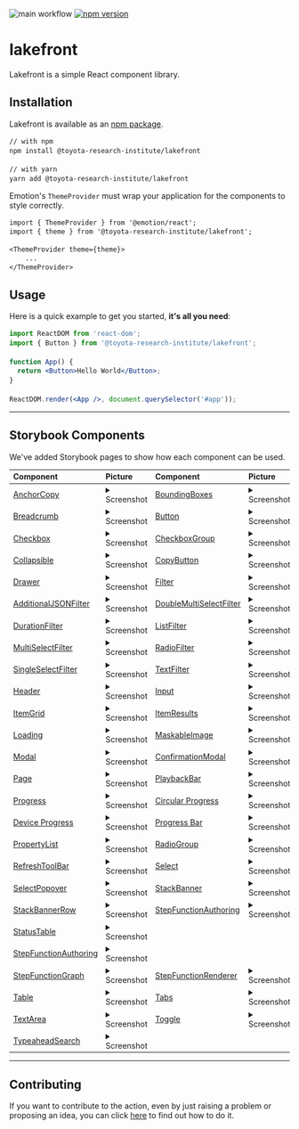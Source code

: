 ![main workflow](https://github.com/ToyotaResearchInstitute/lakefront/actions/workflows/main.yml/badge.svg)
[![npm version](https://badge.fury.io/js/%40toyota-research-institute%2Flakefront.svg)](https://badge.fury.io/js/%40toyota-research-institute%2Flakefront)

# lakefront
Lakefront is a simple React component library.

## Installation

Lakefront is available as an [npm package](https://www.npmjs.com/package/@toyota-research-institute/lakefront).

```sh
// with npm
npm install @toyota-research-institute/lakefront

// with yarn
yarn add @toyota-research-institute/lakefront
```

Emotion's `ThemeProvider` must wrap your application for the components to style correctly.
```
import { ThemeProvider } from '@emotion/react';
import { theme } from '@toyota-research-institute/lakefront';

<ThemeProvider theme={theme}>
    ...
</ThemeProvider>
```

## Usage

Here is a quick example to get you started, **it's all you need**:

```jsx
import ReactDOM from 'react-dom';
import { Button } from '@toyota-research-institute/lakefront';

function App() {
  return <Button>Hello World</Button>;
}

ReactDOM.render(<App />, document.querySelector('#app'));

```
---
## Storybook Components
We've added Storybook pages to show how each component can be used.

| Component  | Picture  | Component  | Picture  |
| :--------- | :------- | :--------- | :------- | 
[AnchorCopy](https://toyotaresearchinstitute.github.io/lakefront/?path=/docs/lakefront-anchorcopy--anchor-copy) | <details><summary>Screenshot</summary><img src="src/assets/AnchorCopy.png"></details> | [BoundingBoxes](https://toyotaresearchinstitute.github.io/lakefront/?path=/docs/lakefront-boundingboxes--bounding-boxes) | <details><summary>Screenshot</summary><img src="src/assets/BoundingBoxes.png"></details> |
[Breadcrumb](https://toyotaresearchinstitute.github.io/lakefront/?path=/docs/lakefront-breadcrumb--breadcrumb) | <details> <summary>Screenshot</summary><img src="src/assets/Breadcrumb.png"></details> | [Button](https://toyotaresearchinstitute.github.io/lakefront/?path=/docs/lakefront-button--all-buttons) | <details><summary>Screenshot</summary><img src="src/assets/Button.png"></details> | 
[Checkbox](https://toyotaresearchinstitute.github.io/lakefront/?path=/docs/lakefront-checkbox--checkbox) | <details><summary>Screenshot</summary><img  src="src/assets/Checkbox.png"></details> | [CheckboxGroup](https://toyotaresearchinstitute.github.io/lakefront/?path=/docs/lakefront-checkboxgroup--checkbox-group) | <details><summary>Screenshot</summary><img  src="src/assets/CheckboxGroup.png"></details>
|[Collapsible](https://toyotaresearchinstitute.github.io/lakefront/?path=/docs/lakefront-collapsible--collapsible) | <details><summary>Screenshot</summary><img src="src/assets/Collapsible.png"></details> | [CopyButton](https://toyotaresearchinstitute.github.io/lakefront/?path=/docs/lakefront-copybutton--copy-button) | <details><summary>Screenshot</summary><img  src="src/assets/CopyButton.png"></details> |
[Drawer](https://toyotaresearchinstitute.github.io/lakefront/?path=/docs/lakefront-drawer--drawer) | <details><summary>Screenshot</summary><img src="src/assets/Drawer.png"></details> | [Filter](https://toyotaresearchinstitute.github.io/lakefront/?path=/docs/lakefront-filter-allfilters--no-filter-bar) | <details><summary>Screenshot</summary><img src="src/assets/Filter.png"></details> |
[AdditionalJSONFilter](https://toyotaresearchinstitute.github.io/lakefront/?path=/docs/lakefront-filter-additionaljsonfilter--additional-json-filter) | <details><summary>Screenshot</summary><img src="src/assets/AdditionalJSONFilter.png"></details> | [DoubleMultiSelectFilter](https://toyotaresearchinstitute.github.io/lakefront/?path=/docs/lakefront-filter-doublemultiselectfilter--double-multi-select-filter) | <details><summary>Screenshot</summary><img src="src/assets/DoubleMultiSelectFilter.png"></details> | 
[DurationFilter](https://toyotaresearchinstitute.github.io/lakefront/?path=/docs/lakefront-filter-durationfilter--duration-filter) | <details><summary>Screenshot</summary><img src="src/assets/DurationFilter.png"></details>| [ListFilter](https://toyotaresearchinstitute.github.io/lakefront/?path=/docs/lakefront-filter-listfilter--list-filter) | <details><summary>Screenshot</summary><img src="src/assets/ListFilter.png"></details> |
[MultiSelectFilter](https://toyotaresearchinstitute.github.io/lakefront/?path=/docs/lakefront-filter-multiselectfilter--multi-select-filter) | <details><summary>Screenshot</summary><img src="src/assets/MultiSelectFilter.png"></details> | [RadioFilter](https://toyotaresearchinstitute.github.io/lakefront/?path=/docs/lakefront-filter-radiofilter--radio-filter) | <details><summary>Screenshot</summary><img src="src/assets/RadioFilter.png"></details> | 
[SingleSelectFilter](https://toyotaresearchinstitute.github.io/lakefront/?path=/docs/lakefront-filter-singleselectfilter--single-select-filter) | <details><summary>Screenshot</summary><img src="src/assets/SingleSelectFilter.png"></details> | [TextFilter](https://toyotaresearchinstitute.github.io/lakefront/?path=/docs/lakefront-filter-textfilter--text-filter) | <details><summary>Screenshot</summary><img src="src/assets/TextFilter.png"></details> | 
[Header](https://toyotaresearchinstitute.github.io/lakefront/?path=/docs/lakefront-header--header) | <details><summary>Screenshot</summary><img src="src/assets/Header.png"></details> | [Input](https://toyotaresearchinstitute.github.io/lakefront/?path=/docs/lakefront-input--placeholder) | <details><summary>Screenshot</summary><img src="src/assets/Input.png"></details> | 
[ItemGrid](https://toyotaresearchinstitute.github.io/lakefront/?path=/docs/lakefront-itemgrid--item-grid) | <details><summary>Screenshot</summary><img src="src/assets/ItemGrid.png"></details> | [ItemResults](https://toyotaresearchinstitute.github.io/lakefront/?path=/docs/lakefront-itemresults--item-results) | <details><summary>Screenshot</summary><img src="src/assets/ItemResults.png"></details> |
[Loading](https://toyotaresearchinstitute.github.io/lakefront/?path=/docs/lakefront-loading--loading) | <details><summary>Screenshot</summary><img src="src/assets/Loading.png"></details> | [MaskableImage](https://toyotaresearchinstitute.github.io/lakefront/?path=/docs/lakefront-maskableimage--maskable-image) | <details><summary>Screenshot</summary><img src="src/assets/MaskableImage.png"></details>|
[Modal](https://toyotaresearchinstitute.github.io/lakefront/?path=/docs/lakefront-modal--simple-modal) | <details><summary>Screenshot</summary><img src="src/assets/Modal.png"></details> | [ConfirmationModal](https://toyotaresearchinstitute.github.io/lakefront/?path=/docs/lakefront-modal-confirmationmodal--basic-confirm) | <details><summary>Screenshot</summary><img src="src/assets/ConfirmationModal.png"></details> | 
[Page](https://toyotaresearchinstitute.github.io/lakefront/?path=/docs/lakefront-page--page) | <details><summary>Screenshot</summary><img src="src/assets/Page.png"></details> | [PlaybackBar](https://toyotaresearchinstitute.github.io/lakefront/?path=/docs/lakefront-playbackbar--playback-bar) | <details><summary>Screenshot</summary><img src="src/assets/PlaybackBar.png"></details> |
[Progress](https://toyotaresearchinstitute.github.io/lakefront/?path=/docs/lakefront-progress-progressbar--progress-bar) | <details><summary>Screenshot</summary><img src="src/assets/Progress.png"></details> |  [Circular Progress](https://toyotaresearchinstitute.github.io/lakefront/?path=/docs/lakefront-progress-circularprogress--circular-progress) | <details><summary>Screenshot</summary><img src="src/assets/CircularProgress.png"></details> |
[Device Progress](https://toyotaresearchinstitute.github.io/lakefront/?path=/docs/lakefront-progress-deviceprogress--device-progress-bar) | <details><summary>Screenshot</summary><img src="src/assets/DeviceProgress.png"></details> | [Progress Bar](https://toyotaresearchinstitute.github.io/lakefront/?path=/docs/lakefront-progress-progressbar--progress-bar) | <details><summary>Screenshot</summary><img src="src/assets/ProgressBar.png"></details> |
[PropertyList](https://toyotaresearchinstitute.github.io/lakefront/?path=/docs/lakefront-propertylist--property-list) | <details><summary>Screenshot</summary><img src="src/assets/PropertyList.png"></details> | [RadioGroup](https://toyotaresearchinstitute.github.io/lakefront/?path=/docs/lakefront-radiogroup--standard-radio-group) | <details><summary>Screenshot</summary><img src="src/assets/RadioGroup.png"></details>|
[RefreshToolBar](https://toyotaresearchinstitute.github.io/lakefront/?path=/docs/lakefront-refreshtoolbar--refresh-toolbar) | <details><summary>Screenshot</summary><img src="src/assets/RefreshToolBar.png"></details> | [Select](https://toyotaresearchinstitute.github.io/lakefront/?path=/docs/lakefront-select--select) | <details><summary>Screenshot</summary><img src="src/assets/Select.png"></details> |
[SelectPopover](https://toyotaresearchinstitute.github.io/lakefront/?path=/docs/lakefront-selectpopover--popover) | <details><summary>Screenshot</summary><img src="src/assets/SelectPopover.png"></details> | [StackBanner](https://toyotaresearchinstitute.github.io/lakefront/?path=/docs/lakefront-stack-banner--stack-banner) | <details><summary>Screenshot</summary><img src="src/assets/StackBanner.png"></details> |
[StackBannerRow](https://toyotaresearchinstitute.github.io/lakefront/?path=/docs/lakefront-stack-banner-stack-banner-row--error) | <details><summary>Screenshot</summary><img src="src/assets/StackBannerRow.png"></details> | [StepFunctionAuthoring](https://toyotaresearchinstitute.github.io/lakefront/?path=/docs/lakefront-stepfunctionauthoring--new-step-function) | <details><summary>Screenshot</summary><img src="src/assets/StepFunctionAuthoring.png"></details> |
[StatusTable](https://toyotaresearchinstitute.github.io/lakefront/?path=/docs/lakefront-statustable--status-table-with-table-card) | <details><summary>Screenshot</summary><img src="src/assets/StatusTable.png"></details> |
[StepFunctionAuthoring](https://toyotaresearchinstitute.github.io/lakefront/?path=/docs/lakefront-stepfunctionauthoring--new-step-function) | <details><summary>Screenshot</summary><img src="src/assets/StepFunctionAuthoring.png"></details> |
[StepFunctionGraph](https://toyotaresearchinstitute.github.io/lakefront/?path=/docs/lakefront-stepfunctiongraph--simple-graph) | <details><summary>Screenshot</summary><img src="src/assets/StepFunctionAuthoring.png"></details> | [StepFunctionRenderer](https://toyotaresearchinstitute.github.io/lakefront/?path=/docs/lakefront-stepfunctionrenderer--step-function-renderer) |  <details><summary>Screenshot</summary><img src="src/assets/StepFunctionRenderer.png"></details> |
[Table](https://toyotaresearchinstitute.github.io/lakefront?path=/docs/lakefront-table--table) | <details><summary>Screenshot</summary><img src="src/assets/Table.png"></details> | [Tabs](https://toyotaresearchinstitute.github.io/lakefront?path=/docs/lakefront-tabs--tabs) | <details><summary>Screenshot</summary><img src="src/assets/Tabs.png"></details> |
[TextArea](https://toyotaresearchinstitute.github.io/lakefront/?path=/docs/lakefront-textarea--placeholder) | <details><summary>Screenshot</summary><img src="src/assets/TextArea.png"></details> | [Toggle](https://toyotaresearchinstitute.github.io/lakefront/?path=/docs/lakefront-toggle--toggle) | <details><summary>Screenshot</summary><img src="src/assets/Toggle.png"></details> |
[TypeaheadSearch](https://toyotaresearchinstitute.github.io/lakefront/?path=/docs/lakefront-typeaheadsearch--search-bottom-start) | <details><summary>Screenshot</summary><img src="src/assets/TypeaheadSearch.png"></details> 
---

## Contributing
If you want to contribute to the action, even by just raising a problem or proposing an idea, you can click [here](CONTRIBUTING.md) to find out how to do it.
